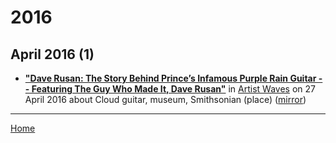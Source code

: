 # 2016

## April 2016 (1)

 - [**"Dave Rusan: The Story Behind Prince’s Infamous Purple Rain Guitar -- Featuring The Guy Who Made It, Dave Rusan"**](https://artistwaves.com/dave-rusan-the-story-behind-princes-infamous-purple-rain-guitar/) in [Artist Waves](https://artistwaves.com/) on 27 April 2016 about Cloud guitar, museum, Smithsonian (place) ([mirror](https://web.archive.org/web/*/https://artistwaves.com/dave-rusan-the-story-behind-princes-infamous-purple-rain-guitar/))

----

[Home](../)

